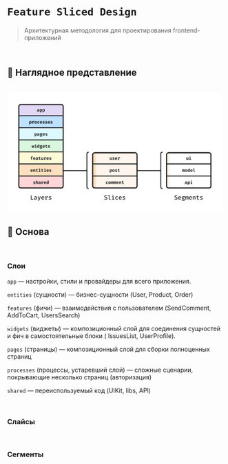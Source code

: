 # `Feature Sliced Design`
> Архитектурная методология для проектирования frontend-приложений

<br>

## 🚩 Наглядное представление

<br>

<img src="./pages/img/1.jpg" style="width: 500px">

<br>

## 🚩 Основа

<br>

### Слои

`app` — настройки, стили и провайдеры для всего приложения.

`entities` (сущности) — бизнес-сущности (User, Product, Order)

`features` (фичи) — взаимодействия с пользователем (SendComment, AddToCart, UsersSearch)

`widgets` (виджеты) — композиционный слой для соединения сущностей и фич в самостоятельные блоки ( IssuesList, UserProfile).

`pages` (страницы) — композиционный слой для сборки полноценных страниц

`processes` (процессы, устаревший слой) — сложные сценарии, покрывающие несколько страниц (авторизация)

`shared` — переиспользуемый код (UIKit, libs, API)


<br>

### Слайсы

<br>

### Сегменты


